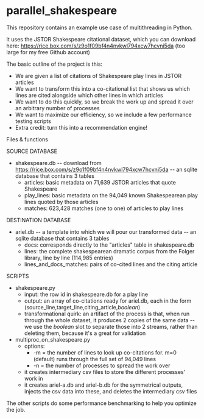 # parallel_shakespeare
This repository contains an example use case of multithreading in Python.

It uses the JSTOR Shakespeare citational dataset, which you can download here: https://rice.box.com/s/z9o1f09bf4n4nvkwl794xcw7hcvni5da
(too large for my free Github account)

The basic outline of the project is this:
* We are given a list of citations of Shakespeare play lines in JSTOR articles
* We want to transform this into a co-citational list that shows us which lines are cited alongside which other lines in which articles
* We want to do this quickly, so we break the work up and spread it over an arbitrary number of processes
* We want to maximize our efficiency, so we include a few performance testing scripts
* Extra credit: turn this into a recommendation engine!

Files & functions

SOURCE DATABASE

* shakespeare.db -- download from https://rice.box.com/s/z9o1f09bf4n4nvkwl794xcw7hcvni5da -- an sqlite database that contains 3 tables
  * articles: basic metadata on 71,639 JSTOR articles that quote Shakespeare
  * play_lines: basic metadata on the 94,049 known Shakespearean play lines quoted by those articles
  * matches: 623,428 matches (one to one) of articles to play lines

DESTINATION DATABASE
* ariel.db -- a template into which we will pour our transformed data -- an sqlite database that contains 3 tables
  * docs: corresponds directly to the "articles" table in shakespeare.db
  * lines: the complete shakespearean dramatic corpus from the Folger library, line by line (114,985 entries)
  * lines_and_docs_matches: pairs of co-cited lines and the citing article

SCRIPTS
* shakespeare.py
  * input: the row id in shakespeare.db for a play line
  * output: an array of co-citations ready for ariel.db, each in the form (source_line,target_line,citing_article,*boolean*)
  * transformational quirk: an artifact of the process is that, when run through the whole dataset, it produces 2 copies of the same data -- we use the *boolean* slot to separate those into 2 streams, rather than deleting them, because it's a great for validation
* multiproc_on_shakespeare.py
  * options:
    * -m = the number of lines to look up co-citations for. m=0 (default) runs through the full set of 94,049 lines
    * -n = the number of processes to spread the work over
  * it creates intermediary csv files to store the different processes' work in
  * it creates ariel-a.db and ariel-b.db for the symmetrical outputs, injects the csv data into these, and deletes the intermediary csv files


The other scripts do some performance benchmarking to help you optimize the job.
